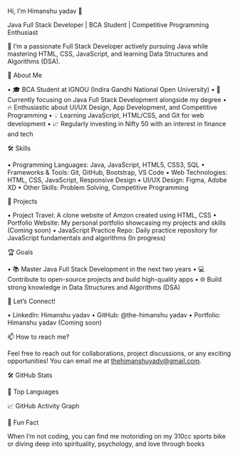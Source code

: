 Hi, I’m Himanshu yadav 👋

Java Full Stack Developer | BCA Student | Competitive Programming Enthusiast

🚀 I’m a passionate Full Stack Developer actively pursuing Java while mastering HTML, CSS, JavaScript, and learning Data Structures and Algorithms (DSA).

📜 About Me

•	🎓 BCA Student at IGNOU (Indira Gandhi National Open University)
•	🌱 Currently focusing on Java Full Stack Development alongside my degree
•	🔥 Enthusiastic about UI/UX Design, App Development, and Competitive Programming
•	💡 Learning JavaScript, HTML/CSS, and Git for web development
•	📈 Regularly investing in Nifty 50 with an interest in finance and tech

🛠️ Skills

•	Programming Languages: Java, JavaScript, HTML5, CSS3, SQL
•	Frameworks & Tools: Git, GitHub, Bootstrap, VS Code
•	Web Technologies: HTML, CSS, JavaScript, Responsive Design
•	UI/UX Design: Figma, Adobe XD
•	Other Skills: Problem Solving, Competitive Programming

🚧 Projects

•	Project Travel: A clone website of Amzon created using HTML, CSS
•	Portfolio Website: My personal portfolio showcasing my projects and skills (Coming soon)
•	JavaScript Practice Repo: Daily practice repository for JavaScript fundamentals and algorithms (In progress)

🏆 Goals

•	📚 Master Java Full Stack Development in the next two years
•	💻 Contribute to open-source projects and build high-quality apps
•	🌐 Build strong knowledge in Data Structures and Algorithms (DSA)

💼 Let’s Connect!

•	LinkedIn: Himanshu yadav
•	GitHub: @the-himanshu yadav
•	Portfolio: Himanshu yadav (Coming soon)

📫 How to reach me?

Feel free to reach out for collaborations, project discussions, or any exciting opportunities! You can email me at thehimanshuyadv@gmail.com.

🛠 GitHub Stats

🌟 Top Languages

📈 GitHub Activity Graph

🚀 Fun Fact

When I’m not coding, you can find me motoriding on my 310cc sports bike or diving deep into spirituality, psychology, and love through books

<!---
The-himanshuyadav/The-himanshuyadav is a ✨ special ✨ repository because its `README.md` (this file) appears on your GitHub profile.
You can click the Preview link to take a look at your changes.
--->
